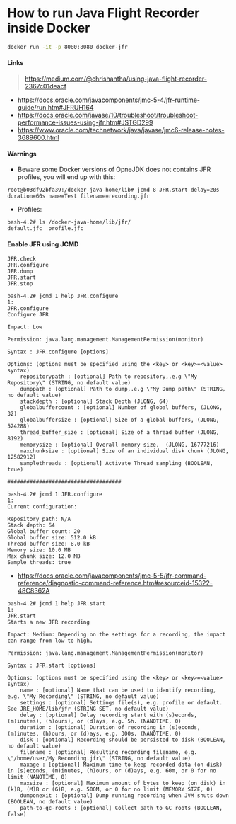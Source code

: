 # How to run Java Flight Recorder inside Docker

```bash
docker run -it -p 8080:8080 docker-jfr
```

#### Links

> https://medium.com/@chrishantha/using-java-flight-recorder-2367c01deacf
- https://docs.oracle.com/javacomponents/jmc-5-4/jfr-runtime-guide/run.htm#JFRUH164
- https://docs.oracle.com/javase/10/troubleshoot/troubleshoot-performance-issues-using-jfr.htm#JSTGD299
- https://www.oracle.com/technetwork/java/javase/jmc6-release-notes-3689600.html

#### Warnings

- Beware some Docker versions of OpneJDK does not contains JFR profiles, you will end up with this:

```
root@b03df92bfa39:/docker-java-home/lib# jcmd 8 JFR.start delay=20s duration=60s name=Test filename=recording.jfr
```

- Profiles:

```
bash-4.2# ls /docker-java-home/lib/jfr/
default.jfc  profile.jfc
```

#### Enable JFR using JCMD

```
JFR.check
JFR.configure
JFR.dump
JFR.start
JFR.stop
```

```
bash-4.2# jcmd 1 help JFR.configure
1:
JFR.configure
Configure JFR

Impact: Low

Permission: java.lang.management.ManagementPermission(monitor)

Syntax : JFR.configure [options]

Options: (options must be specified using the <key> or <key>=<value> syntax)
	repositorypath : [optional] Path to repository,.e.g \"My Repository\" (STRING, no default value)
	dumppath : [optional] Path to dump,.e.g \"My Dump path\" (STRING, no default value)
	stackdepth : [optional] Stack Depth (JLONG, 64)
	globalbuffercount : [optional] Number of global buffers, (JLONG, 32)
	globalbuffersize : [optional] Size of a global buffers, (JLONG, 524288)
	thread_buffer_size : [optional] Size of a thread buffer (JLONG, 8192)
	memorysize : [optional] Overall memory size,  (JLONG, 16777216)
	maxchunksize : [optional] Size of an individual disk chunk (JLONG, 12582912)
	samplethreads : [optional] Activate Thread sampling (BOOLEAN, true)
	
####################################

bash-4.2# jcmd 1 JFR.configure
1:
Current configuration:

Repository path: N/A
Stack depth: 64
Global buffer count: 20
Global buffer size: 512.0 kB
Thread buffer size: 8.0 kB
Memory size: 10.0 MB
Max chunk size: 12.0 MB
Sample threads: true
```

- https://docs.oracle.com/javacomponents/jmc-5-5/jfr-command-reference/diagnostic-command-reference.htm#resourceid-15322-48C8362A

```
bash-4.2# jcmd 1 help JFR.start
1:
JFR.start
Starts a new JFR recording

Impact: Medium: Depending on the settings for a recording, the impact can range from low to high.

Permission: java.lang.management.ManagementPermission(monitor)

Syntax : JFR.start [options]

Options: (options must be specified using the <key> or <key>=<value> syntax)
	name : [optional] Name that can be used to identify recording, e.g. \"My Recording\" (STRING, no default value)
	settings : [optional] Settings file(s), e.g. profile or default. See JRE_HOME/lib/jfr (STRING SET, no default value)
	delay : [optional] Delay recording start with (s)econds, (m)inutes), (h)ours), or (d)ays, e.g. 5h. (NANOTIME, 0)
	duration : [optional] Duration of recording in (s)econds, (m)inutes, (h)ours, or (d)ays, e.g. 300s. (NANOTIME, 0)
	disk : [optional] Recording should be persisted to disk (BOOLEAN, no default value)
	filename : [optional] Resulting recording filename, e.g. \"/home/user/My Recording.jfr\" (STRING, no default value)
	maxage : [optional] Maximum time to keep recorded data (on disk) in (s)econds, (m)inutes, (h)ours, or (d)ays, e.g. 60m, or 0 for no limit (NANOTIME, 0)
	maxsize : [optional] Maximum amount of bytes to keep (on disk) in (k)B, (M)B or (G)B, e.g. 500M, or 0 for no limit (MEMORY SIZE, 0)
	dumponexit : [optional] Dump running recording when JVM shuts down (BOOLEAN, no default value)
	path-to-gc-roots : [optional] Collect path to GC roots (BOOLEAN, false)
```